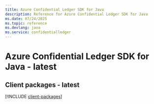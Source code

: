 ```yaml
---
title: Azure Confidential Ledger SDK for Java
description: Reference for Azure Confidential Ledger SDK for Java
ms.date: 07/24/2025
ms.topic: reference
ms.devlang: java
ms.service: confidentialledger
---
```

# Azure Confidential Ledger SDK for Java - latest

## Client packages - latest
[!INCLUDE [client-packages](confidential-ledger-client-index.md)]